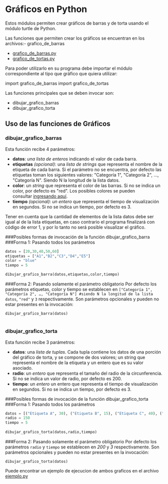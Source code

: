 # Gráficos en Python  
Estos módulos permiten crear gráficos de barras y de torta usando el módulo turtle de Python.

Las funciones que permiten crear los gráficos se encuentran en los archivos:- grafico_de_barras
- [grafico_de_barras.py](https://github.com/ucuraj/graficos_tortuga/blob/master/grafico_de_barras/grafico_de_barras.py)
- [grafico_de_tortas.py](https://github.com/ucuraj/graficos_tortuga/blob/master/grafico_de_torta/grafico_de_torta.py)

Para poder utilizarlo en su programa debe importar el módulo correspondiente al tipo que gráfico que quiera utilizar:

import grafico_de_barras
import grafico_de_tortas

Las funciones principales que se deben invocar son:

- dibujar_grafico_barras
- dibujar_grafico_torta

## Uso de las funciones de Gráficos

### dibujar_grafico_barras

Esta función recibe 4 parámetros:
- **datos**: *una lista de enteros* indicando el valor de cada barra.
- **etiquetas** *(opcional)*: una *lista de strings* que representa el nombre de la etiqueta de cada barra. Si el parámetro no se encuentra, por defecto las etiquetas toman los siguientes valores: "Categoría 1",  "Categoría 2", …, "Categoría N". Siendo N la longitud de la lista datos.
- **color**: un *string* que representa el color de las barras. Si no se indica un color,  por defecto es "red". Los posibles colores se pueden consultar [ingresando aquí](http://www.science.smith.edu/dftwiki/index.php/Color_Charts_for_TKinter).
- **tiempo** *(opcional): un entero* que representa el tiempo de visualización en segundos. Si no se indica un tiempo, por defecto es 3.


Tener en cuenta que la cantidad de elementos de la lista datos debe ser igual al de la lista etiquetas, en caso contrario el programa finalizará con código de error 1, y por lo tanto no será posible visualizar el gráfico.

###Posibles formas de invocación de la función dibujar_grafico_barra
###Forma 1: Pasando todos los parámetros
```python
datos = [20,30,40,50,60]
etiquetas = ["A1","B2","C3","D4","E5"]
color = "blue"
tiempo = 5 

dibujar_grafico_barra(datos,etiquetas,color,tiempo)
```

###Forma 2: Pasando solamente el parámetro obligatorio
Por defecto los parámetros etiquetas, color y tiempo se establecen en `["Categoría 1",  "Categoría 2", …, "Categoría N"] #siendo N la longitud de la lista datos`, `"red"` y `3` respectivamente. Son parámetros opcionales y pueden no estar presentes en la invocación:

`dibujar_grafico_barra(datos)`

#
### dibujar_grafico_torta

Esta función recibe 3 parámetros:
- **datos**: una *lista de tuplas*. Cada tupla contiene los datos de una porción del gráfico de torta, y se compone de dos valores;  un string que representa el nombre de la etiqueta y un entero que es su valor asociado.
- **radio**: un *entero* que representa el tamaño del radio de la circunferencia. Si no se indica un valor de radio, por defecto es 200.
- **tiempo**: un *entero* un entero que representa el tiempo de visualización en segundos. Si no se indica un tiempo, por defecto es 3.

###Posibles formas de invocación de la función dibujar_grafico_torta
###Forma 1: Pasando todos los parámetros

```python
datos = [("Etiqueta A", 30), ("Etiqueta B", 15), ("Etiqueta C", 40), ("Etiqueta D", 10), ("Etiqueta E", 20)]
radio = 150
tiempo = 5
 
dibujar_grafico_torta(datos,radio,tiempo)
```

###Forma 2: Pasando solamente el parámetro obligatorio
Por defecto los parámetros `radio` y `tiempo` se establecen en *200* y *3* respectivamente. Son parámetros opcionales y pueden no estar presentes en la invocación:

`dibujar_grafico_torta(datos)`

Puede encontrar un ejemplo de ejecucion de ambos graficos en el archivo [ejemplo.py](https://github.com/ucuraj/graficos_tortuga/blob/master/ejemplo.py)
